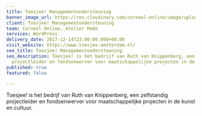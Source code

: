 ```yaml
---
title: Toesjee! Managementondersteuning
banner_image_url: https://res.cloudinary.com/corneel-online/image/upload/v1602856411/corneel/toesjee_tflyfe.jpg
client: Toesjee! Managementondersteuning
team: Corneel Online, Atelier Made
services: WordPress
delivery_date: 2017-12-14T23:00:00.000+00:00
visit_website: https://www.toesjee-amsterdam.nl/
seo_title: Toesjee! Managementondersteuning
seo_description: Toesjee! is het bedrijf van Ruth van Knippenberg, een zelfstandig
  projectleider en fondsenwerver voor maatschappelijke projecten in de kunst en cultuur.
published: true
featured: false

---
```

Toesjee! is het bedrijf van Ruth van Knippenberg, een zelfstandig projectleider en fondsenwerver voor maatschappelijke projecten in de kunst en cultuur.